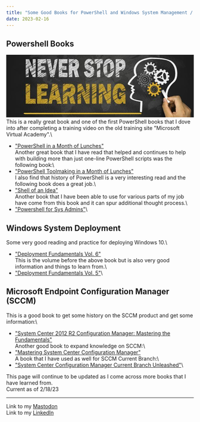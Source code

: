 ```yaml
---
title: "Some Good Books for PowerShell and Windows System Management / Blogs"
date: 2023-02-16
---
```

## Powershell Books

![alt text](https://github.com/Nathan1824/Blog-Post-Dev/blob/main/_pictures/Learning_Bkg.jpg?raw=true)\
This is a really great book and one of the first PowerShell books that I dove into after completing a training video on the old training site "Microsoft Virtual Academy".\
- <a href="https://www.manning.com/books/learn-powershell-in-a-month-of-lunches">"PowerShell in a Month of Lunches"</a>\
Another great book that I have read that helped and continues to help with building more than just one-line PowerShell scripts was the following book:\
- <a href="https://www.manning.com/books/learn-powershell-toolmaking-in-a-month-of-lunches">"PowerShell Toolmaking in a Month of Lunches"</a>\
I also find that history of PowerShell is a very interesting read and the following book does a great job.\
- <a href="https://donjones.com/books/shell-of-an-idea/">"Shell of an Idea"</a>\
Another book that I have been able to use for various parts of my job have come from this book and it can spur additional thought process.\
- <a href="https://nostarch.com/powershellsysadmins">"Powershell for Sys Admins"</a>\

## Windows System Deployment

Some very good reading and practice for deploying Windows 10.\
- <a href="https://www.amazon.com/Deployment-Fundamentals-Vol-Deploying-Microsoft/dp/9187445212/ref=tmm_pap_swatch_0?_encoding=UTF8&qid=1587931453&sr=1-4">"Deployment Fundamentals Vol. 6"</a>\
This is the volume before the above book but is also very good information and things to learn from.\
- <a href="https://www.amazon.com/Deployment-Fundamentals-Vol-Real-World-Infrastructure/dp/9187445093/ref=tmm_pap_swatch_0?_encoding=UTF8&qid=1587931453&sr=1-5">"Deployment Fundamentals Vol. 5"</a>\

## Microsoft Endpoint Configuration Manager (SCCM)

This is a good book to get some history on the SCCM product and get some information:\
- <a href="https://www.amazon.com/System-Center-2012-Configuration-Manager/dp/9187445085/ref=tmm_pap_swatch_0?_encoding=UTF8&qid=&sr=">"System Center 2012 R2 Configuration Manager: Mastering the Fundamentals"</a>\
Another good book to expand knowledge on SCCM:\
- <a href="https://www.amazon.com/Mastering-System-Center-Configuration-Manager/dp/1119258456">"Mastering System Center Configuration Manager"</a>\
A book that I have used as well for SCCM Current Branch:\
- <a href="https://www.amazon.com/System-Configuration-Manager-Current-Unleashed/dp/0672337908/ref=pd_lpo_2?pd_rd_w=LcUCN&content-id=amzn1.sym.116f529c-aa4d-4763-b2b6-4d614ec7dc00&pf_rd_p=116f529c-aa4d-4763-b2b6-4d614ec7dc00&pf_rd_r=VZWABP1BF4S7918K6SKE&pd_rd_wg=GBlw3&pd_rd_r=c3cbe0c1-bd83-42ce-98fa-8dbe10b57777&pd_rd_i=0672337908&psc=1">"System Center Configuration Manager Current Branch Unleashed"</a>\

This page will continue to be updated as I come across more books that I have learned from.\
Current as of 2/18/23

---
Link to my <a rel="me" href="https://tech.lgbt/@NathanHamblin_MI6">Mastodon</a>\
Link to my <a rel="me" href="https://www.linkedin.com/in/nathan-hamblin">LinkedIn</a>
